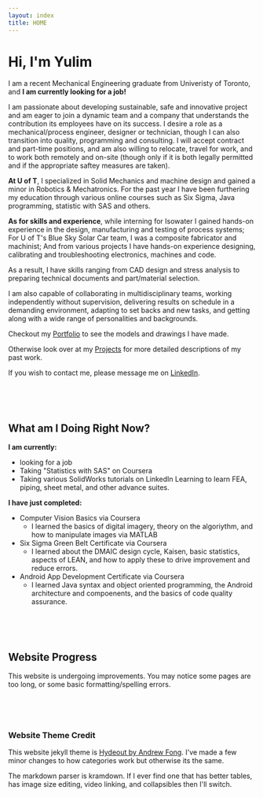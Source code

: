 ```yaml
---
layout: index
title: HOME
---
```


# Hi, I'm Yulim
I am a recent Mechanical Engineering graduate from Univeristy of Toronto, and **I am currently looking for a job!**

I am passionate about developing sustainable, safe and innovative project and am eager to join a dynamic team and a company that understands the contribution its employees have on its success. I desire a role as a mechanical/process engineer, designer or technician, though I can also transition into quality, programming and consulting. I will accept contract and part-time positions, and am also willing to relocate, travel for work, and to work both remotely and on-site (though only if it is both legally permitted and if the appropriate saftey measures are taken).

**At U of T**, I specialized in Solid Mechanics and machine design and gained a minor in Robotics & Mechatronics. For the past year I have been furthering my education through various online courses such as Six Sigma, Java programming, statistic with SAS and others.

**As for skills and experience**, while interning for Isowater I gained hands-on experience in the design, manufacturing and testing of process systems; For U of T's Blue Sky Solar Car team, I was a composite fabricator and machinist; And from various projects I have hands-on experience designing, calibrating and troubleshooting electronics, machines and code. 

As a result, I have skills ranging from CAD design and stress analysis to preparing technical documents and part/material selection.

I am also capable of collaborating in multidisciplinary teams, working independently without supervision, delivering results on schedule in a demanding environment, adapting to set backs and new tasks, and getting along with a wide range of personalities and backgrounds. 
 

[comment]: # ( More details on what i was at iso?? )


Checkout my [Portfolio](/CAD_Portfolio.md) to see the models and drawings I have made. 

Otherwise look over at my [Projects](category/projects.md) for more detailed descriptions of my past work.

If you wish to contact me, please message me on [LinkedIn](https://www.linkedin.com/in/leeyulim/).

[comment]: # ( Add link to outside???? )
[comment]: # ( Might change blurb details later )

<p>&nbsp;</p> 
<p>&nbsp;</p> 

## What am I Doing Right Now?

**I am currently:**
- looking for a job
- Taking "Statistics with SAS" on Coursera
- Taking various SolidWorks tutorials on LinkedIn Learning to learn FEA, piping, sheet metal, and other advance suites.


**I have just completed:**
- Computer Vision Basics via Coursera
  - I learned the basics of digital imagery, theory on the algoriythm, and how to manipulate images via MATLAB
- Six Sigma Green Belt Certificate via Coursera
  - I learned about the DMAIC design cycle, Kaisen, basic statistics, aspects of LEAN, and how to apply these to drive improvement and reduce errors.
- Android App Development Certificate via Coursera
  - I learned Java syntax and object oriented programming, the Android architecture and compoenents, and the basics of code quality assurance.


<p>&nbsp;</p> 
<p>&nbsp;</p> 

## Website Progress
This website is undergoing improvements. You may notice some pages are too long, or some basic formatting/spelling errors. 


<p>&nbsp;</p> 
<p>&nbsp;</p> 

### Website Theme Credit
This website jekyll theme is [Hydeout by Andrew Fong](https://github.com/fongandrew/hydeout). I've made a few minor changes to how categories work but otherwise its the same.

The markdown parser is kramdown. If I ever find one that has better tables, has image size editing, video linking, and collapsibles then I'll switch.

